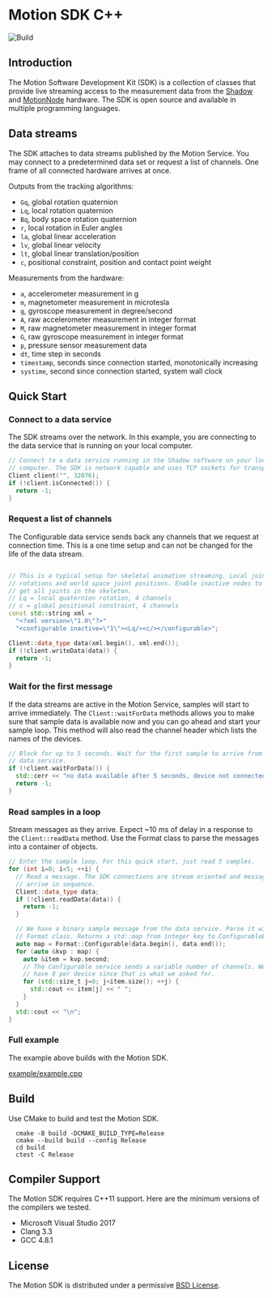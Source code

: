 # Motion SDK C++

![Build](https://github.com/motion-workshop/motion-sdk-cpp/actions/workflows/main.yml/badge.svg)

## Introduction

The Motion Software Development Kit (SDK) is a collection of classes that
provide live streaming access to the measurement data from the
[Shadow](https://www.motionshadow.com) and
[MotionNode](https://www.motionnode.com) hardware. The SDK is open source and
available in multiple programming languages.

## Data streams

The SDK attaches to data streams published by the Motion Service. You may
connect to a predetermined data set or request a list of channels. One frame
of all connected hardware arrives at once.

Outputs from the tracking algorithms:

- `Gq`, global rotation quaternion
- `Lq`, local rotation quaternion
- `Bq`, body space rotation quaternion
- `r`, local rotation in Euler angles
- `la`, global linear acceleration
- `lv`, global linear velocity
- `lt`, global linear translation/position
- `c`, positional constraint, position and contact point weight

Measurements from the hardware:

- `a`, accelerometer measurement in g
- `m`, magnetometer measurement in microtesla
- `g`, gyroscope measurement in degree/second
- `A`, raw accelerometer measurement in integer format
- `M`, raw magnetometer measurement in integer format
- `G`, raw gyroscope measurement in integer format
- `p`, pressure sensor measurement data
- `dt`, time step in seconds
- `timestamp`, seconds since connection started, monotonically increasing
- `systime`, second since connection started, system wall clock

## Quick Start

### Connect to a data service

The SDK streams over the network. In this example, you are connecting to the
data service that is running on your local computer.

```cpp
// Connect to a data service running in the Shadow software on your local
// computer. The SDK is network capable and uses TCP sockets for transport.
Client client("", 32076);
if (!client.isConnected()) {
  return -1;
}
```

### Request a list of channels

The Configurable data service sends back any channels that we request at
connection time. This is a one time setup and can not be changed for the life of
the data stream.

```cpp

// This is a typical setup for skeletal animation streaming. Local joint
// rotations and world space joint positions. Enable inactive nodes to
// get all joints in the skeleton.
// Lq = local quaternion rotation, 4 channels
// c = global positional constraint, 4 channels
const std::string xml =
  "<?xml version=\"1.0\"?>"
  "<configurable inactive=\"1\"><Lq/><c/></configurable>";

Client::data_type data(xml.begin(), xml.end());
if (!client.writeData(data)) {
  return -1;
}
```

### Wait for the first message

If the data streams are active in the Motion Service, samples will start to
arrive immediately. The `Client::waitForData` methods allows you to make sure
that sample data is available now and you can go ahead and start your sample
loop. This method will also read the channel header which lists the names of the
devices.

```cpp
// Block for up to 5 seconds. Wait for the first sample to arrive from the
// data service.
if (!client.waitForData()) {
  std::cerr << "no data available after 5 seconds, device not connected\n";
  return -1;
}
```

### Read samples in a loop

Stream messages as they arrive. Expect \~10 ms of delay in a response to the
`Client::readData` method. Use the Format class to parse the messages into a
container of objects.

```cpp
// Enter the sample loop. For this quick start, just read 5 samples.
for (int i=0; i<5; ++i) {
  // Read a message. The SDK connections are stream oriented and messages
  // arrive in sequence.
  Client::data_type data;
  if (!client.readData(data)) {
    return -1;
  }

  // We have a binary sample message from the data service. Parse it with the
  // Format class. Returns a std::map from integer key to ConfigurableElement.
  auto map = Format::Configurable(data.begin(), data.end());
  for (auto &kvp : map) {
    auto &item = kvp.second;
    // The Configurable service sends a variable number of channels. We should
    // have 8 per device since that is what we asked for.
    for (std::size_t j=0; j<item.size(); ++j) {
      std::cout << item[j] << " ";
    }
  }
  std::cout << "\n";
}
```

### Full example

The example above builds with the Motion SDK.

[example/example.cpp](example/example.cpp)

## Build

Use CMake to build and test the Motion SDK.

```console
  cmake -B build -DCMAKE_BUILD_TYPE=Release
  cmake --build build --config Release
  cd build
  ctest -C Release
```

## Compiler Support

The Motion SDK requires C++11 support. Here are the minimum versions of the
compilers we tested.

- Microsoft Visual Studio 2017
- Clang 3.3
- GCC 4.8.1

## License

The Motion SDK is distributed under a permissive [BSD License](LICENSE).
